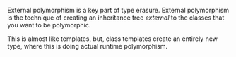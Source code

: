 External polymorphism is a key part of type erasure.
External polymorphism is the technique of creating an inheritance tree *external* to the classes that you want to be polymorphic.

This is almost like templates, but, class templates create an entirely new type, where this is doing actual runtime polymorphism.
